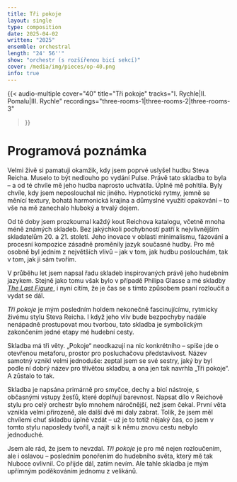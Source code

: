 ```yaml
---
title: Tři pokoje
layout: single
type: composition
date: 2025-04-02
written: "2025"
ensemble: orchestral
length: "24' 56''"
show: "orchestr (s rozšířenou bicí sekcí)"
cover: /media/img/pieces/op-40.png
info: true
---
```


{{< audio-multiple
    cover="40"
    title="Tři pokoje"
    tracks="I. Rychle|II. Pomalu|III. Rychle"
    recordings="three-rooms-1|three-rooms-2|three-rooms-3"
>}}

# Programová poznámka

Velmi živě si pamatuji okamžik, kdy jsem poprvé uslyšel hudbu Steva Reicha. Muselo to být nedlouho po vydání Pulse. Právě tato skladba to byla – a od té chvíle mě jeho hudba naprosto uchvátila. Úplně mě pohltila. Byly chvíle, kdy jsem neposlouchal nic jiného. Hypnotické rytmy, jemně se měnící textury, bohatá harmonická krajina a důmyslné využití opakování – to vše na mě zanechalo hluboký a trvalý dojem.

Od té doby jsem prozkoumal každý kout Reichova katalogu, včetně mnoha méně známých skladeb. Bez jakýchkoli pochybností patří k nejvlivnějším skladatelům 20. a 21. století. Jeho inovace v oblasti minimalismu, fázování a procesní kompozice zásadně proměnily jazyk současné hudby. Pro mě osobně byl jedním z největších vlivů – jak v tom, jak hudbu poslouchám, tak v tom, jak ji sám tvořím.

V průběhu let jsem napsal řadu skladeb inspirovaných právě jeho hudebním jazykem. Stejně jako tomu však bylo v případě Philipa Glasse a mé skladby *[The Last Figure](/cs/works/chamber/the-last-figure)*, i nyní cítím, že je čas se s tímto způsobem psaní rozloučit a vydat se dál.

*Tři pokoje* je mým posledním holdem nekonečně fascinujícímu, rytmicky živému stylu Steva Reicha. I když jeho vliv bude bezpochyby nadále nenápadně prostupovat mou tvorbou, tato skladba je symbolickým zakončením jedné etapy mé hudební cesty.

Skladba má tři věty. „Pokoje“ neodkazují na nic konkrétního – spíše jde o otevřenou metaforu, prostor pro posluchačovu představivost. Název samotný vznikl velmi jednoduše: zeptal jsem se své sestry, jaký by byl podle ní dobrý název pro třívětou skladbu, a ona jen tak navrhla „Tři pokoje“. A zůstalo to tak.

Skladba je napsána primárně pro smyčce, dechy a bicí nástroje, s občasnými vstupy žesťů, které doplňují barevnost. Napsat dílo v Reichově stylu pro celý orchestr bylo mnohem náročnější, než jsem čekal. První věta vznikla velmi přirozeně, ale další dvě mi daly zabrat. Tolik, že jsem měl chvílemi chuť skladbu úplně vzdát – už je to totiž nějaký čas, co jsem v tomto stylu naposledy tvořil, a najít si k němu znovu cestu nebylo jednoduché.

Jsem ale rád, že jsem to nevzdal. *Tři pokoje* je pro mě nejen rozloučením, ale i oslavou – posledním ponořením do hudebního světa, který mě tak hluboce ovlivnil. Co přijde dál, zatím nevím. Ale tahle skladba je mým upřímným poděkováním jednomu z velikánů.